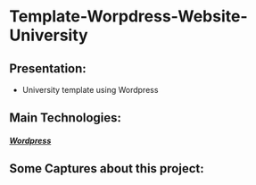 # Template-Worpdress-Website-University 

## Presentation:
<ul>
<li>University template using Wordpress</li>
</ul>

## Main Technologies:

##### <a href="https://wordpress.org/download/">Wordpress</a>

## Some Captures about this project:

